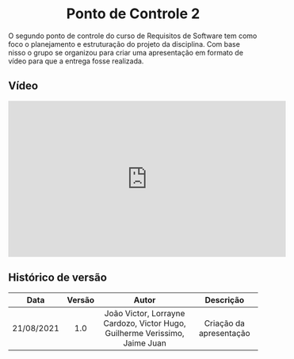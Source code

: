 # <center> Ponto de Controle 2

O segundo ponto de controle do curso de Requisitos de Software tem como foco o planejamento e estruturação do projeto da disciplina. Com base nisso o grupo se organizou para criar uma apresentação em formato de vídeo para que a entrega fosse realizada.

## Vídeo

<iframe width="560" height="315" src="https://www.youtube.com/embed/BvP5-kLwtSc" title="YouTube video player" frameborder="0" allow="accelerometer; autoplay; clipboard-write; encrypted-media; gyroscope; picture-in-picture" allowfullscreen></iframe>

## Histórico de versão
| Data | Versão | Autor | Descrição |
| :-:|:-:|:-:|:-: |
| 21/08/2021 | 1.0 | João Victor, Lorrayne Cardozo, Victor Hugo, Guilherme Verissimo, Jaime Juan | Criação da apresentação |
